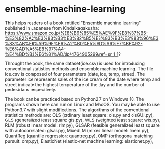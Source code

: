 # ensemble-machine-learning
This helps readers of a book entitled "Ensemble machine learning" published in Japanese from Kindaikagakusha:
https://www.amazon.co.jp/%E8%B6%85%E5%AE%9F%E8%B7%B5-%E3%82%A2%E3%83%B3%E3%82%B5%E3%83%B3%E3%83%96%E3%83%AB%E6%A9%9F%E6%A2%B0%E5%AD%A6%E7%BF%92-%E6%AD%A6%E8%97%A4-%E4%BD%B3%E6%81%AD/dp/4764905299/ref=sr_1_1?

Throught the book, the same dataset(ice.csv) is used for introducing conventional statistics methods and ensemble machine learning.
The file ice.csv is composed of four parameters (date, ice, temp, street).
The parameter ice represents sales of the ice cream of the date where temp and street indicate the highest temperature of the day and the number of pedestrians respectively.

The book can be practiced based on Python2.7 on Windows 10. The programs shown here can run on Linux and MacOS. You may be able to use Python3.7 with slight modifications.
The algorithms of the conventional statistics methods are: OLS (ordinary least square: ols.py and olsGUI.py), GLS (generalized least square: gls.py), WLS (weighted least square: wls.py), RLM (robust linear model: rlm.py), GLSAR (feasible generalized least square with autocorrelated: glsar.py), MixedLM (mixed linear model: lmem.py), QuantReg (quantile regression: quantreg.py), OMP (orthogonal matching pursuit: omp.py), ElasticNet (elastic-net machine learning: elasticnet.py), 

